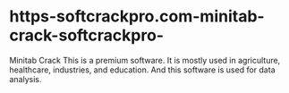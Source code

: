 # https-softcrackpro.com-minitab-crack-softcrackpro-
Minitab Crack This is a premium software. It is mostly used in agriculture, healthcare, industries, and education. And this software is used for data analysis. 
